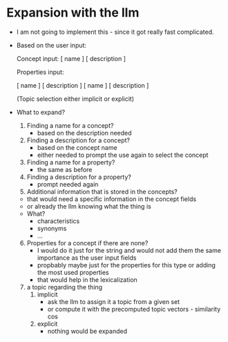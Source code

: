 # Expansion with the llm

- I am not going to implement this - since it got really fast complicated.

- Based on the user input:

    Concept input:
    [ name ] [ description ]
    
    Properties input:

    [ name ] [ description ]
    [ name ] [ description ]

    (Topic selection either implicit or explicit)


- What to expand?
  1. Finding a name for a concept?
     - based on the description needed 
  2. Finding a description for a concept?
     - based on the concept name
     - either needed to prompt the use again to select the concept 
  3. Finding a name for a property?
     - the same as before 
  4. Finding a description for a property?
     - prompt needed again 
  5. Additional information that is stored in the concepts?
    - that would need a specific information in the concept fields
    - or already the llm knowing what the thing is
    - What?
      - characteristics
      - synonyms 
      - ...
  6. Properties for a concept if there are none?
     - I would do it just for the string and would not add them the same importance as the user input fields
     - propbably maybe just for the properties for this type or adding the most used properties
     - that would help in the lexicalization 
  7. a topic regarding the thing
     1. implicit 
        - ask the llm to assign it a topic from a given set
        - or compute it with the precomputed topic vectors - similarity cos
     2. explicit
        - nothing would be expanded